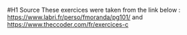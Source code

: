 #H1 Source
These exercices were taken from the link below :
https://www.labri.fr/perso/fmoranda/pg101/
and
https://www.theccoder.com/fr/exercices-c

